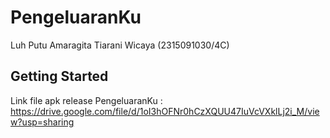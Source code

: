 # PengeluaranKu

Luh Putu Amaragita Tiarani Wicaya (2315091030/4C)

## Getting Started

Link file apk release PengeluaranKu : https://drive.google.com/file/d/1oI3hOFNr0hCzXQUU47IuVcVXklLj2i_M/view?usp=sharing

